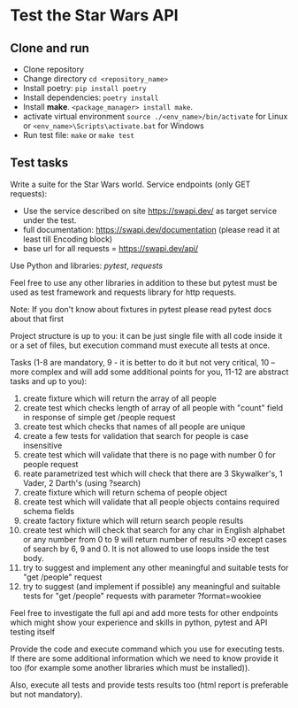 # Test the Star Wars API

## Clone and run
- Clone repository
- Change directory `cd <repository_name>`
- Install poetry: `pip install poetry`
- Install dependencies: `poetry install`
- Install **make**. `<package_manager> install make`. 
- activate virtual environment `source ./<env_name>/bin/activate` for Linux or `<env_name>\Scripts\activate.bat` for Windows
- Run test file: `make` or `make test`


## Test tasks
Write a suite for the Star Wars world. Service endpoints (only GET requests):


- Use the service described on site https://swapi.dev/ as target service under the test.
- full documentation: https://swapi.dev/documentation  (please read it at least till Encoding block)
- base url for all requests = https://swapi.dev/api/

Use Python and libraries: _pytest_, _requests_ 

Feel free to use any other libraries in addition to these but pytest must be used as test framework and requests library for http requests.

Note: If you don't know about fixtures in pytest please read pytest docs about that first

Project structure is up to you: it can be just single file with all code inside it or a set of files, but execution command must execute all tests at once.

 Tasks (1-8 are mandatory, 9 - it is better to do it but not very critical, 10 – more complex and will add some additional points for you, 11-12 are abstract tasks and up to you):


1. create fixture which will return the array of all people
2. create test which checks length of array of all people with "count" field in response of simple get /people request
3. create test which checks that names of all people are unique
4. create a few tests for validation that search for people is case insensitive
5. create test which will validate that there is no page with number 0 for people request
6. reate parametrized test which will check that there are 3 Skywalker's, 1 Vader, 2 Darth's (using ?search)
7. create fixture which will return schema of people object
8. create test which will validate that all people objects contains required schema fields
9. create factory fixture which will return search people results
10. create test which will check that search for any char in English alphabet or any number from 0 to 9 will return number of results >0 except cases of search by 6, 9 and 0. It is not allowed to use loops inside the test body.
11. try to suggest and implement any other meaningful and suitable tests for "get /people" request
12. try to suggest (and implement if possible) any meaningful and suitable tests for "get /people" requests with parameter ?format=wookiee

Feel free to investigate the full api and add more tests for other endpoints which might show your experience and skills in python, pytest and API testing itself

Provide the code and execute command which you use for executing tests. If there are some additional information which we need to know provide it too (for example some another libraries which must be installed)).

Also, execute all tests and provide tests results too (html report is preferable but not mandatory).
